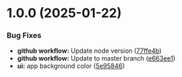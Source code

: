 # 1.0.0 (2025-01-22)


### Bug Fixes

* **github workflow:** Update node version ([77ffe4b](https://github.com/choorhong/mys/commit/77ffe4be8167b70bf593cc292ab6e701f34549ea))
* **github workflow:** Update to master branch ([e663ee1](https://github.com/choorhong/mys/commit/e663ee171b405d06c3bc8150302bd12c172e17cc))
* **ui:** app background color ([5e95846](https://github.com/choorhong/mys/commit/5e95846828ca52a43d9d65bc55143faf3fddf08c))
